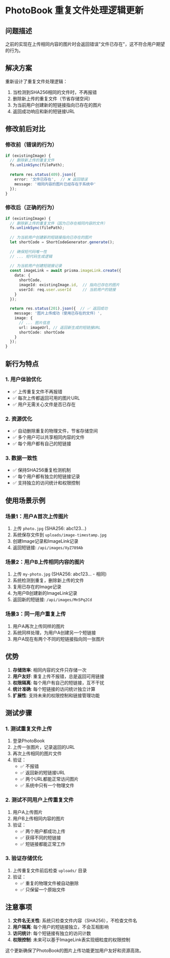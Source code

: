 # PhotoBook 重复文件处理逻辑更新

## 问题描述
之前的实现在上传相同内容的图片时会返回错误"文件已存在"，这不符合用户期望的行为。

## 解决方案
重新设计了重复文件处理逻辑：
1. 当检测到SHA256相同的文件时，不再报错
2. 删除新上传的重复文件（节省存储空间）
3. 为当前用户创建新的短链接指向已存在的图片
4. 返回成功响应和新的短链接URL

## 修改前后对比

### 修改前（错误的行为）
```typescript
if (existingImage) {
  // 删除新上传的重复文件
  fs.unlinkSync(filePath);
  
  return res.status(409).json({
    error: '文件已存在',  // ❌ 返回错误
    message: '相同内容的图片已经存在于系统中'
  });
}
```

### 修改后（正确的行为）
```typescript
if (existingImage) {
  // 删除新上传的重复文件（因为已存在相同内容的文件）
  fs.unlinkSync(filePath);
  
  // 为当前用户创建新的短链接指向已存在的图片
  let shortCode = ShortCodeGenerator.generate();
  
  // 确保短代码唯一性
  // ... 短代码生成逻辑
  
  // 为当前用户创建短链接记录
  const imageLink = await prisma.imageLink.create({
    data: {
      shortCode,
      imageId: existingImage.id,  // 指向已存在的图片
      userId: req.user.userId     // 当前用户的链接
    }
  });
  
  return res.status(201).json({  // ✅ 返回成功
    message: '图片上传成功（使用已存在的文件）',
    image: {
      // ... 图片信息
      url: imageUrl, // 返回新生成的短链接URL
      shortCode: shortCode
    }
  });
}
```

## 新行为特点

### 1. 用户体验优化
- ✅ 上传重复文件不再报错
- ✅ 每次上传都返回可用的图片URL
- ✅ 用户无需关心文件是否已存在

### 2. 资源优化
- ✅ 自动删除重复的物理文件，节省存储空间
- ✅ 多个用户可以共享相同内容的文件
- ✅ 每个用户都有自己的短链接

### 3. 数据一致性
- ✅ 保持SHA256重复检测机制
- ✅ 每个用户都有独立的短链接记录
- ✅ 支持独立的访问统计和权限控制

## 使用场景示例

### 场景1：用户A首次上传图片
1. 上传 `photo.jpg` (SHA256: abc123...)
2. 系统保存文件到 `uploads/image-timestamp.jpg`
3. 创建Image记录和ImageLink记录
4. 返回短链接: `/api/images/XyZ789Ab`

### 场景2：用户B上传相同内容的图片
1. 上传 `my-photo.jpg` (SHA256: abc123... - 相同)
2. 系统检测到重复，删除新上传的文件
3. 复用已存在的Image记录
4. 为用户B创建新的ImageLink记录
5. 返回新的短链接: `/api/images/Mn5Pq2Cd`

### 场景3：同一用户重复上传
1. 用户A再次上传同样的图片
2. 系统同样处理，为用户A创建另一个短链接
3. 用户A现在有两个不同的短链接指向同一张图片

## 优势

1. **存储效率**: 相同内容的文件只存储一次
2. **用户友好**: 重复上传不报错，总是返回可用链接
3. **权限隔离**: 每个用户有自己的短链接，互不干扰
4. **统计准确**: 每个短链接的访问统计独立计算
5. **扩展性**: 支持未来的权限控制和链接管理功能

## 测试步骤

### 1. 测试重复文件上传
1. 登录PhotoBook
2. 上传一张图片，记录返回的URL
3. 再次上传相同的图片文件
4. 验证：
   - ✅ 不报错
   - ✅ 返回新的短链接URL
   - ✅ 两个URL都能正常访问图片
   - ✅ 系统中只有一个物理文件

### 2. 测试不同用户上传重复文件
1. 用户A上传图片
2. 用户B上传相同内容的图片
3. 验证：
   - ✅ 两个用户都成功上传
   - ✅ 获得不同的短链接
   - ✅ 短链接都能正常工作

### 3. 验证存储优化
1. 上传重复文件前后检查 `uploads/` 目录
2. 验证：
   - ✅ 重复的物理文件被自动删除
   - ✅ 只保留一个原始文件

## 注意事项

1. **文件名无关性**: 系统只检查文件内容（SHA256），不检查文件名
2. **用户隔离**: 每个用户的短链接独立，不会互相影响
3. **访问统计**: 每个短链接有独立的访问计数
4. **权限控制**: 未来可以基于ImageLink表实现细粒度的权限控制

这个更新确保了PhotoBook的图片上传功能更加用户友好和资源高效。